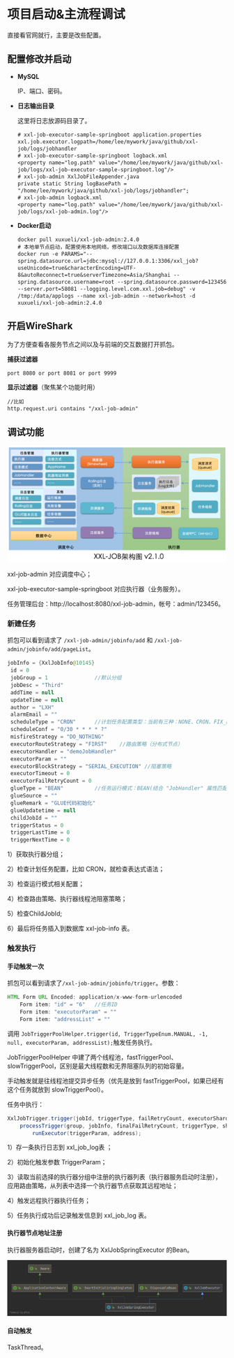# 项目启动&主流程调试

直接看官网就行，主要是改些配置。

## 配置修改并启动

+ **MySQL**

  IP、端口、密码。

+ **日志输出目录**

  这里将日志放源码目录了。

  ```properties
  # xxl-job-executor-sample-springboot application.properties
  xxl.job.executor.logpath=/home/lee/mywork/java/github/xxl-job/logs/jobhandler
  # xxl-job-executor-sample-springboot logback.xml
  <property name="log.path" value="/home/lee/mywork/java/github/xxl-job/logs/xxl-job-executor-sample-springboot.log"/>
  # xxl-job-admin XxlJobFileAppender.java
  private static String logBasePath = "/home/lee/mywork/java/github/xxl-job/logs/jobhandler";
  # xxl-job-admin logback.xml
  <property name="log.path" value="/home/lee/mywork/java/github/xxl-job/logs/xxl-job-admin.log"/>
  ```

+ **Docker启动**

  ```shell script
  docker pull xuxueli/xxl-job-admin:2.4.0
  # 本地单节点启动，配置使用本地网络，修改端口以及数据库连接配置
  docker run -e PARAMS="--spring.datasource.url=jdbc:mysql://127.0.0.1:3306/xxl_job?useUnicode=true&characterEncoding=UTF-8&autoReconnect=true&serverTimezone=Asia/Shanghai --spring.datasource.username=root --spring.datasource.password=123456 --server.port=58081 --logging.level.com.xxl.job=debug" -v /tmp:/data/applogs --name xxl-job-admin --network=host -d xuxueli/xxl-job-admin:2.4.0 
  ```

## 开启WireShark

为了方便查看各服务节点之间以及与前端的交互数据打开抓包。

**捕获过滤器**

```tex
port 8080 or port 8081 or port 9999
```

**显示过滤器**（聚焦某个功能时用）

```
//比如
http.request.uri contains "/xxl-job-admin"
```

## 调试功能

![](img/xxl-job-arch.png)

xxl-job-admin 对应调度中心；

xxl-job-executor-sample-springboot 对应执行器（业务服务）。

任务管理后台：http://localhost:8080/xxl-job-admin，帐号：admin/123456。

### 新建任务

抓包可以看到请求了 `/xxl-job-admin/jobinfo/add` 和 `/xxl-job-admin/jobinfo/add/pageList`。

```java
jobInfo = {XxlJobInfo@10145} 
 id = 0
 jobGroup = 1				//默认分组
 jobDesc = "Third"
 addTime = null
 updateTime = null
 author = "LXH"
 alarmEmail = ""
 scheduleType = "CRON"		//计划任务配置类型：当前有三种：NONE、CRON、FIX_RATE
 scheduleConf = "0/30 * * * * ?"
 misfireStrategy = "DO_NOTHING"
 executorRouteStrategy = "FIRST"	//路由策略（分布式节点）
 executorHandler = "demoJobHandler"
 executorParam = ""
 executorBlockStrategy = "SERIAL_EXECUTION"	//阻塞策略
 executorTimeout = 0
 executorFailRetryCount = 0
 glueType = "BEAN"			//任务运行模式：BEAN(结合 "JobHandler" 属性匹配执行器中任务)、GLUE
 glueSource = ""
 glueRemark = "GLUE代码初始化"
 glueUpdatetime = null
 childJobId = ""
 triggerStatus = 0
 triggerLastTime = 0
 triggerNextTime = 0
```

1）获取执行器分组；

2）检查计划任务配置，比如 CRON，就检查表达式语法；

3）检查运行模式相关配置；

4）检查路由策略、执行器线程池阻塞策略；

5）检查ChildJobId;

6）最后将任务插入到数据库 xxl-job-info 表。

### 触发执行

#### 手动触发一次

抓包可以看到请求了`/xxl-job-admin/jobinfo/trigger`。参数：

```java
HTML Form URL Encoded: application/x-www-form-urlencoded
    Form item: "id" = "6"	//任务ID
    Form item: "executorParam" = ""
    Form item: "addressList" = ""
```

调用 `JobTriggerPoolHelper.trigger(id, TriggerTypeEnum.MANUAL, -1, null, executorParam, addressList);`触发任务执行。

JobTriggerPoolHelper 中建了两个线程池，fastTriggerPool、slowTriggerPool，区别是最大线程数和无界阻塞队列的初始容量。

手动触发就是往线程池提交异步任务（优先是放到 fastTriggerPool，如果已经有这个任务就放到 slowTriggerPool）。

任务中执行：

```java
XxlJobTrigger.trigger(jobId, triggerType, failRetryCount, executorShardingParam, executorParam, addressList);
	processTrigger(group, jobInfo, finalFailRetryCount, triggerType, shardingParam[0], shardingParam[1]);
		runExecutor(triggerParam, address);
```

1）存一条执行日志到 xxl_job_log表 ；

2）初始化触发参数 TriggerParam；

3）读取当前选择的执行器分组中注册的执行器列表（执行器服务启动时注册），应用路由策略，从列表中选择一个执行器节点获取其远程地址；

4）触发远程执行器执行任务；

5）任务执行成功后记录触发信息到 xxl_job_log 表。

#### 执行器节点地址注册

执行器服务器启动时，创建了名为 XxlJobSpringExecutor 的Bean。

![](img/XxlJobSpringExecutor-UML.png)



#### 自动触发

TaskThread。

